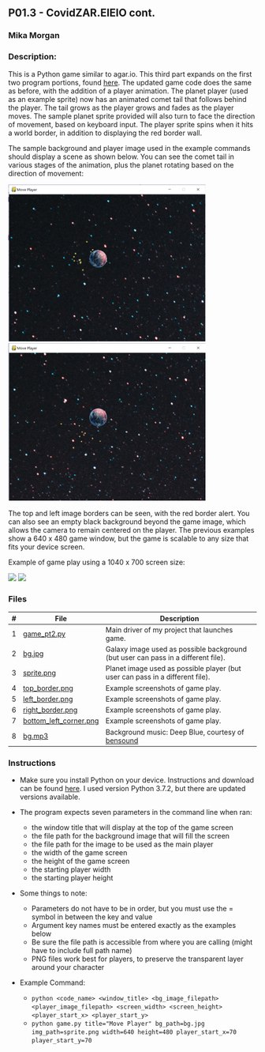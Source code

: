 ## P01.3 - CovidZAR.EIEIO cont.
### Mika Morgan
### Description:

This is a Python game similar to agar.io. This third part expands on the first two program portions, found [here](./../P01.2/README.md). The updated game code does the same as before, with the addition of a player animation. The planet player (used as an example sprite) now has an animated comet tail that follows behind the player. The tail grows as the player grows and fades as the player moves. The sample planet sprite provided will also turn to face the direction of movement, based on keyboard input. The player sprite spins when it hits a world border, in addition to displaying the red border wall.


The sample background and player image used in the example commands should display a scene as shown below. You can see the comet tail in various stages of the animation, plus the planet rotating based on the direction of movement:

<img src="comet_tail_1.png" width="400">
<img src="comet_tail_2.png" width="400">


The top and left image borders can be seen, with the red border alert. You can also see an empty black background beyond the game image, which allows the camera to remain centered on the player. The previous examples show a 640 x 480 game window, but the game is scalable to any size that fits your device screen. 


Example of game play using a 1040 x 700 screen size:

<img src="right_border.png" width="400">
<img src="bottom_left_corner.png" width="400">

### Files

|   #   | File            | Description                                        |
| :---: | --------------- | -------------------------------------------------- |
|   1   | [game_pt2.py](game_pt2.py)         | Main driver of my project that launches game.      |
|   2   | [bg.jpg](bg.jpg)           | Galaxy image used as possible background (but user can pass in a different file).     |
|   3   | [sprite.png](sprite.png)         | Planet image used as possible player (but user can pass in a different file).      |
|   4   | [top_border.png](top_border.png)         | Example screenshots of game play.      |
|   5   | [left_border.png](left_border.png)         | Example screenshots of game play.      |
|   6   | [right_border.png](right_border.png)         | Example screenshots of game play.      |
|   7   | [bottom_left_corner.png](bottom_left_corner.png)         | Example screenshots of game play.      |
|   8   | [bg.mp3](bg.mp3)         | Background music: Deep Blue, courtesy of [bensound](https://www.bensound.com)     |


### Instructions

- Make sure you install Python on your device. Instructions and download can be found [here](https://www.python.org/downloads/). I used version Python 3.7.2, but there are updated versions available.
  
- The program expects seven parameters in the command line when ran:
  - the window title that will display at the top of the game screen
  - the file path for the background image that will fill the screen
  - the file path for the image to be used as the main player
  - the width of the game screen
  - the height of the game screen
  - the starting player width
  - the starting player height

- Some things to note:
  - Parameters do not have to be in order, but you must use the = symbol in between the key and value
  - Argument key names must be entered exactly as the examples below
  - Be sure the file path is accessible from where you are calling (might have to include full path name)
  - PNG files work best for players, to preserve the transparent layer around your character

- Example Command:
    - `python <code_name> <window_title> <bg_image_filepath> <player_image_filepath> <screen_width> <screen_height> <player_start_x> <player_start_y>`
    - `python game.py title="Move Player" bg_path=bg.jpg img_path=sprite.png width=640 height=480 player_start_x=70 player_start_y=70`